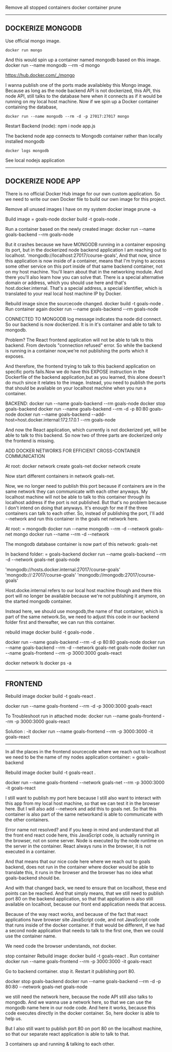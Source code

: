 Remove all stopped containers
    docker container prune

-----------------
DOCKERIZE MONGODB
-----------------


Use official mongo image.

    docker run mongo
And this would spin up a container named mongodb based on this image.
    docker run --name mongodb --rm -d mongo


https://hub.docker.com/_/mongo

I wanna publish one of the ports made availableby this Mongo image.
Because as long as the node backend API is not dockerized, this API, this node API, still talks to the database here when it connects as if it would be running on my local host machine. Now if we spin up a Docker container containing the database,

    docker run --name mongodb --rm -d -p 27017:27017 mongo

Restart Backend (node):
   npm i
   node app.js 

The backend node app connects to Mongodb container rather than locally installed mongodb

    docker logs mongodb

See local nodejs application


------------------
DOCKERIZE NODE APP
------------------


There is no official Docker Hub image for our own custom application. So we need to write our own Docker file to build our own image for this project.

Remove all unused images I have on my system
    docker image prune -a


Build image <image-name>= goals-node
    docker build -t goals-node .

Run a container based on the newly created image:
    docker run --name goals-backend --rm goals-node

But it crashes because we have MONGODB running in a container exposing its port, but in the dockerized node backend application I am reaching out to localhost.
  'mongodb://localhost:27017/course-goals',
And that now, since this application is now inside of a container, means that I'm trying to access some other service on this port inside of that same backend container, 
not on my host machine. You'll learn about that in the networking module. And there you'll also learn how you can solve that. There is a special alternative domain or address,
which you should use here and that's host.docker.internal. That's a special address, a special identifier, which is translated to your real local host machine IP by Docker.

Rebuild image since the sourcecode changed.
    docker build -t goals-node .
Run container again
    docker run --name goals-backend --rm goals-node

CONNECTED TO MONGODB log message indicates tha node did connect.
So our backend is now dockerized. It is in it's container and able to talk
to mongodb.

Problem? The React frontend application will not be able to talk to this backend.
From devtools "connection refused" error. So while the backend is running in a container now,we're not publishing the ports which it exposes.

And therefore, the frontend trying to talk to this backend application
on specific ports fails.Now we do have this EXPOSE instruction in the Dockerfile
of the backend application,but as you learned, this alone doesn't do much since it relates to the image.
Instead, you need to publish the ports that should be available on your localhost machine when you run a container.

BACKEND: 
    docker run --name goals-backend --rm goals-node
    docker stop goals-backend
    docker run --name goals-backend --rm -d -p 80:80 goals-node
    docker run --name goals-backend  --add-host=host.docker.internal:172.17.0.1 --rm goals-node

And now the React application, which currently is not dockerized yet, will be able to talk to this backend. So now two of three parts are dockerized only the frontend is missing.

ADD DOCKER NETWORKS FOR EFFICIENT CROSS-CONTAINER COMMUNICATION

At root:
docker network create goals-net
docker network create <network-name>

Now start different containers in network goals-net.
 

Now, we no longer need to publish this port because if containers are in the same network they can communicate with each other anyways.
My localhost machine will not be able to talk to this container through its 
localhost address if the port is not published.
But that's no problem because I don't intend on doing that anyways.
It's enough for me if the three containers can talk to each other.
So, instead of publishing the port, I'll add --network and run this container
in the goals net network here.

At root:<container-name> = mongodb
docker run --name mongodb --rm -d --network goals-net mongo
docker run --name <db-container-name> --rm -d --network <network-name> <image>

The mongodb database container is now part of this network: goals-net

In backend folder: <container-name> = goals-backend
docker run --name goals-backend --rm -d --network goals-net goals-node


'mongodb://hosts.docker.internal:27017/course-goals'
'mongodb://<container-name>:27017/course-goals'
'mongodb://mongodb:27017/course-goals'

Host.docke.internal refers to our local host machine though
and there this port will no longer be available because we're not publishing it anymore, on the started mongodb container.

Instead here, we should use mongodb,the name of that container,
which is part of the same network.So, we need to adjust this code in our backend folder first and thereafter, we can run this container.

rebuild image
docker build -t goals-node .


docker run --name goals-backend --rm -d -p 80:80 goals-node
docker run --name goals-backend --rm -d --network goals-net goals-node
docker run --name goals-frontend --rm -p 3000:3000 goals-react


docker network ls
docker ps -a

--------
FRONTEND
-------
Rebuild image 
docker build -t goals-react .

docker run --name goals-frontend --rm -d -p 3000:3000 goals-react

To Troubleshoot run in attached mode:
docker run --name goals-frontend --rm -p 3000:3000 goals-react


Solution : -it
docker run --name goals-frontend --rm -p 3000:3000 -it goals-react

-------------------------

In all the places in the frontend sourcecode where we reach out to
localhost we need to be the name of my nodes application container:
<node-app-container> = goals-backend

Rebuild image 
docker build -t goals-react .

docker run --name goals-frontend --network goals-net --rm -p 3000:3000 -it goals-react


I still want to publish my port here because I still also want to interact with this app from my local host machine, so that we can test it in the browser here.
But I will also add --network and add this to goals net.
So that this container is also part of the same networkand is able to communicate with the other containers.


Error name not resolved?
and if you keep in mind and understand that all the front end react code here,
this JavaScript code, is actually running in the browser, not on some server.
Node is executed by the node runtime on the server in the container.
React always runs in the browser, it is not executed in a container.


And that means that our nice code here where we reach out to goals backend,
does not run in the container where docker would be able
to translate this, it runs in the browser
and the browser has no idea what goals-backend should be.


And with that changed back, we need to ensure
that on localhost, these end points can be reached.
And that simply means, that we still need to publish port 80
on the backend application, so that that application
is also still available on localhost,
because our front end application needs that access.

Because of the way react works,
and because of the fact that react applications
have browser site JavaScript code, and not JavaScript code
that runs inside of the docker container.
If that would be different,
if we had a second node application
that needs to talk to the first one,
then we could use the container name.

We need code the browser understands, not docker.

stop container
Rebuild image:
    docker build -t goals-react .
Run container
    docker run --name goals-frontend --rm -p 3000:3000 -it goals-react

Go to backend container. stop it. Restart it publishing port 80. 

docker stop goals-backend
docker run --name goals-backend --rm -d -p 80:80 --network goals-net goals-node

we still need the network here, because the node API still also talks to mongodb. And we wanna use a network here, so that we can use the mongodb name here in our node code. And here it works, because this code executes directly
in the docker container. So, here docker is able to help us.

But I also still want to publish port 80 on port 80 on the localhost machine,
so that our separate react application is able to talk to that.

3 containers up and running & talking to each other.
